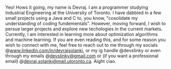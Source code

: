 Yeo! Hows it going, my name is Devraj. I am a programmer studying Industrial Engineering at the University of Toronto. I have dabbled in a few small projects using a Java and C to, you know, "cosolidate my understanding of coding fundementals". However, moving forward, I wish to persue larger projects and explore new techologies in the current markets. Currently, I am interested in learning more about optimization algorithms and machine learning. If you are even reading this, and for some reason you wish to connect with me, feel free to reach out to me through my socials @www.linkedin.com/in/devrajsolanki, or my ig handle @devslinky or even through my emails @devslinky@gmail.com or (if you want a professional email) @devraj.solanki@mail.utoronto.ca. Aight ciao. 
